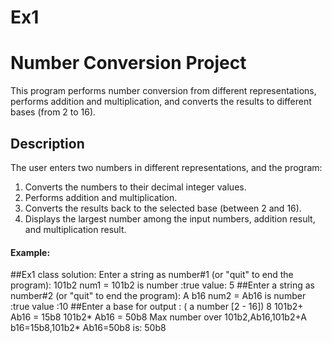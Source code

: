 # Ex1

# Number Conversion Project

This program performs number conversion from different representations, performs addition and multiplication,
and converts the results to different bases (from 2 to 16).

## Description

The user enters two numbers in different representations, and the program:
1. Converts the numbers to their decimal integer values.
2. Performs addition and multiplication.
3. Converts the results back to the selected base (between 2 and 16).
4. Displays the largest number among the input numbers, addition result, and multiplication result.



#### Example:

##Ex1 class solution:
Enter a string as number#1 (or "quit" to end the program): 
101b2
num1 = 101b2 is number :true value: 5
##Enter a string as number#2 (or "quit" to end the program): 
A b16
num2 = Ab16 is number :true value :10
##Enter a base for output : ( a number [2 - 16])
8
101b2+ Ab16 = 15b8
101b2* Ab16 = 50b8
Max number over 101b2,Ab16,101b2+A b16=15b8,101b2* Ab16=50b8 is: 50b8







